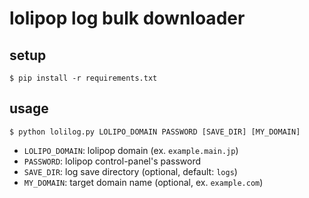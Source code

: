 # lolipop log bulk downloader

## setup

```
$ pip install -r requirements.txt
```

## usage

```
$ python lolilog.py LOLIPO_DOMAIN PASSWORD [SAVE_DIR] [MY_DOMAIN]
```

* `LOLIPO_DOMAIN`: lolipop domain (ex. `example.main.jp`)
* `PASSWORD`: lolipop control-panel's password
* `SAVE_DIR`: log save directory (optional, default: `logs`)
* `MY_DOMAIN`: target domain name (optional, ex. `example.com`)
